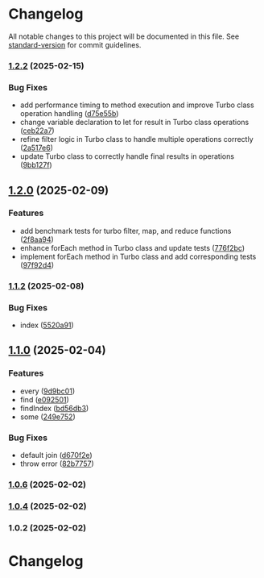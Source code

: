 # Changelog

All notable changes to this project will be documented in this file. See [standard-version](https://github.com/conventional-changelog/standard-version) for commit guidelines.

### [1.2.2](https://github.com/nigrosimone/turbo-array/compare/v1.2.0...v1.2.2) (2025-02-15)


### Bug Fixes

* add performance timing to method execution and improve Turbo class operation handling ([d75e55b](https://github.com/nigrosimone/turbo-array/commit/d75e55bb338cef4faa852fc761186f244bc69575))
* change variable declaration to let for result in Turbo class operations ([ceb22a7](https://github.com/nigrosimone/turbo-array/commit/ceb22a736ef7af3bfe803a5709659fa5a224b7c3))
* refine filter logic in Turbo class to handle multiple operations correctly ([2a517e6](https://github.com/nigrosimone/turbo-array/commit/2a517e6afedae6651c5ede922f9bc365410e98ad))
* update Turbo class to correctly handle final results in operations ([9bb127f](https://github.com/nigrosimone/turbo-array/commit/9bb127ff02aa336a3a993ba7eb6bc4e0f50ca029))

## [1.2.0](https://github.com/nigrosimone/turbo-array/compare/v1.1.2...v1.2.0) (2025-02-09)


### Features

* add benchmark tests for turbo filter, map, and reduce functions ([2f8aa94](https://github.com/nigrosimone/turbo-array/commit/2f8aa9403ce1c24d99f0717e7722d0f7709a0a65))
* enhance forEach method in Turbo class and update tests ([776f2bc](https://github.com/nigrosimone/turbo-array/commit/776f2bc4a52e50f5030be3e0ec880f310e214e6f))
* implement forEach method in Turbo class and add corresponding tests ([97f92d4](https://github.com/nigrosimone/turbo-array/commit/97f92d4c526c1cc6ab2962d0da1a68205669eda3))

### [1.1.2](https://github.com/nigrosimone/turbo-array/compare/v1.1.0...v1.1.2) (2025-02-08)


### Bug Fixes

* index ([5520a91](https://github.com/nigrosimone/turbo-array/commit/5520a91ac6b1d78b1c800a628ebb1309af4c6257))

## [1.1.0](https://github.com/nigrosimone/turbo-array/compare/v1.0.6...v1.1.0) (2025-02-04)


### Features

* every ([9d9bc01](https://github.com/nigrosimone/turbo-array/commit/9d9bc0155032f1f7680278886465c1f793b5e67e))
* find ([e092501](https://github.com/nigrosimone/turbo-array/commit/e092501a88b7e10cde1714d1dd0036e8e63cc01c))
* findIndex ([bd56db3](https://github.com/nigrosimone/turbo-array/commit/bd56db31b84282dc7664c234fedf1638d38aa481))
* some ([249e752](https://github.com/nigrosimone/turbo-array/commit/249e752fd0cf872950f6e70545a47638a99e29a0))


### Bug Fixes

* default join ([d670f2e](https://github.com/nigrosimone/turbo-array/commit/d670f2e7fbd23bc1c95b4cf03dc57c15e71e04db))
* throw error ([82b7757](https://github.com/nigrosimone/turbo-array/commit/82b7757b6fb43951f8538480c275f18245e2e337))

### [1.0.6](https://github.com/nigrosimone/turbo-array/compare/v1.0.4...v1.0.6) (2025-02-02)

### [1.0.4](https://github.com/nigrosimone/turbo-array/compare/v1.0.2...v1.0.4) (2025-02-02)

### 1.0.2 (2025-02-02)

# Changelog
